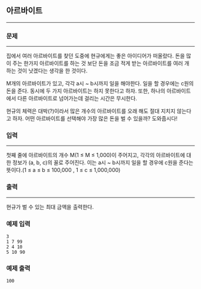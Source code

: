 ## 아르바이트
***
### 문제
***
집에서 여러 아르바이트를 찾던 도중에 현규에게는 좋은 아이디어가 떠올랐다. 돈을 많이 주는 한가지 아르바이트를 하는 것 보단 돈을 조금 적게 받는 아르바이트를 여러 개 하는 것이 낫겠다는 생각을 한 것이다.

M개의 아르바이트가 있고, 각각 a시 ~ b시까지 일을 해야한다. 일을 할 경우에는 c원의 돈을 준다. 동시에 두 가지 아르바이트는 하지 못한다고 하자. 또한, 하나의 아르바이트에서 다른 아르바이트로 넘어가는데 걸리는 시간은 무시한다.

현규의 체력은 대박(?)이라서 많은 개수의 아르바이트를 오래 해도 절대 지치지 않는다고 하자. 어떤 아르바이트를 선택해야 가장 많은 돈을 벌 수 있을까? 도와줍시다!

### 입력
***
첫째 줄에 아르바이트의 개수 M(1 ≤ M ≤ 1,000)이 주어지고, 각각의 아르바이트에 대한 정보가 (a, b, c)의 꼴로 주어진다. 이는 a시 ~ b시까지 일을 할 경우에 c원을 준다는 뜻이다.(1 ≤ a ≤ b ≤ 100,000 , 1 ≤ c ≤ 1,000,000)

### 출력
***
현규가 벌 수 있는 최대 금액을 출력한다.

### 예제 입력
```
3
1 7 99
2 4 10
5 10 90
```
### 예제 출력
```
100
```
